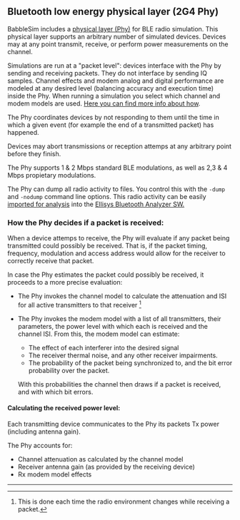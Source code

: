 ## Bluetooth low energy physical layer (2G4 Phy)

BabbleSim includes a
[physical layer (Phy)](https://github.com/BabbleSim/ext_2G4_phy_v1)
for BLE radio simulation.
This physical layer supports an arbitrary number of simulated devices.
Devices may at any point transmit, receive, or perform power measurements on the
channel.

Simulations are run at a "packet level": devices interface with the Phy by
sending and receiving packets. They do not interface by sending IQ samples.
Channel effects and modem analog and digital performance are modeled at any
desired level (balancing accuracy and execution time) inside the Phy.
When running a simulation you select which channel and modem models are used.
[Here you can find more info about how](2G4_select_ch_mo.md).

The Phy coordinates devices by not responding to them until the time in which
a given event (for example the end of a transmitted packet) has happened.

Devices may abort transmissions or reception attemps at any arbitrary point
before they finish.

The Phy supports 1 & 2 Mbps standard BLE modulations, as well as 2,3 & 4 Mbps
propietary modulations.

The Phy can dump all radio activity to files. You control this with the
```-dump``` and ```-nodump``` command line options.
This radio activity can be easily [imported for analysis](import_Ellisys.md)
into the
[Ellisys Bluetooth Analyzer SW.](https://www.ellisys.com/products/bex400/index.php#screenshots)

### How the Phy decides if a packet is received:

When a device attemps to receive, the Phy will evaluate if any packet
being transmitted could possibly be received. That is, if the packet timing,
frequency, modulation and access address would allow for the receiver to
correctly receive that packet.

In case the Phy estimates the packet could possibly be received, it proceeds
to a more precise evaluation:

* The Phy invokes the channel model to calculate the attenuation and ISI for
  all active transmitters to that receiver [^1]

* The Phy invokes the modem model with a list of all transmitters, their
  parameters, the power level with which each is received and the channel ISI.
  From this, the modem model can estimate:

    * The effect of each interferer into the desired signal
    * The receiver thermal noise, and any other receiver impairments.
    * The probability of the packet being synchronized to, and the bit error
      probability over the packet.

    With this probabilities the channel then draws if a packet is received,
    and with which bit errors.

[^1]: This is done each time the radio environment changes while receiving a packet.

#### Calculating the received power level:

Each transmitting device communicates to the Phy its packets Tx power
(including antenna gain).

The Phy accounts for:

* Channel attenuation as calculated by the channel model
* Receiver antenna gain (as provided by the receiving device)
* Rx modem model effects

-------------------